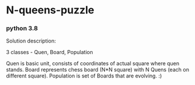 # N-queens-puzzle

### python 3.8

Solution description:

3 classes - Quen, Board, Population

Quen is basic unit, consists of coordinates of actual square where quen stands.
Board represents chess board (N*N square) with N Quens (each on different square).
Population is set of Boards that are evolving. :)
